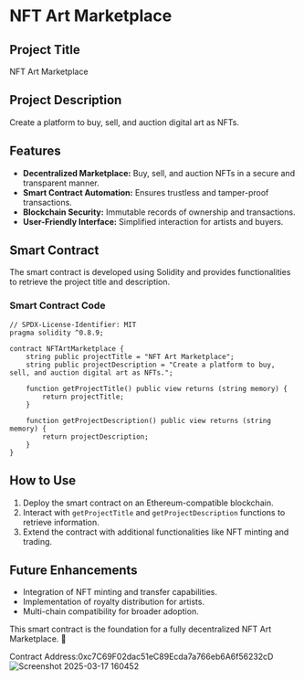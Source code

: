 # NFT Art Marketplace

## Project Title
NFT Art Marketplace

## Project Description 
Create a platform to buy, sell, and auction digital art as NFTs.

## Features
- **Decentralized Marketplace:** Buy, sell, and auction NFTs in a secure and transparent manner.
- **Smart Contract Automation:** Ensures trustless and tamper-proof transactions.
- **Blockchain Security:** Immutable records of ownership and transactions.
- **User-Friendly Interface:** Simplified interaction for artists and buyers.

## Smart Contract
The smart contract is developed using Solidity and provides functionalities to retrieve the project title and description.

### Smart Contract Code
```solidity
// SPDX-License-Identifier: MIT
pragma solidity ^0.8.9;

contract NFTArtMarketplace {
    string public projectTitle = "NFT Art Marketplace";
    string public projectDescription = "Create a platform to buy, sell, and auction digital art as NFTs.";

    function getProjectTitle() public view returns (string memory) {
        return projectTitle;
    }

    function getProjectDescription() public view returns (string memory) {
        return projectDescription;
    }
}
```

## How to Use
1. Deploy the smart contract on an Ethereum-compatible blockchain.
2. Interact with `getProjectTitle` and `getProjectDescription` functions to retrieve information.
3. Extend the contract with additional functionalities like NFT minting and trading.

## Future Enhancements
- Integration of NFT minting and transfer capabilities.
- Implementation of royalty distribution for artists.
- Multi-chain compatibility for broader adoption.

This smart contract is the foundation for a fully decentralized NFT Art Marketplace. 🚀

Contract Address:0xc7C69F02dac51eC89Ecda7a766eb6A6f56232cD
![Screenshot 2025-03-17 160452](https://github.com/user-attachments/assets/3ef1d112-8458-4bb5-8257-529d731db39b)



